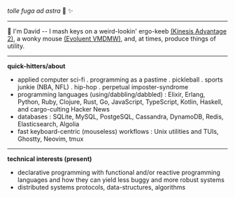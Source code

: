 _tolle fuga ad astra_ 🚀 ✨

---

👋  I'm David -- I mash keys on a weird-lookin' ergo-keeb [(Kinesis Advantage 2)](https://kinesis-ergo.com/shop/advantage2/), a wonky mouse [(Evoluent VMDMW)](https://evoluent.com/products/vmdmw/), and, at times, produce things of utility.

---

**quick-hitters/about**

- applied computer sci-fi . programming as a pastime . pickleball . sports junkie (NBA, NFL) . hip-hop . perpetual imposter-syndrome
- programming languages (using/dabbling/dabbled) : Elixir, Erlang, Python, Ruby, Clojure, Rust, Go, JavaScript, TypeScript, Kotlin, Haskell, and cargo-culting Hacker News
- databases : SQLite, MySQL, PostgeSQL, Cassandra, DynamoDB, Redis, Elasticsearch, Algolia
- fast keyboard-centric (mouseless) workflows : Unix utilities and TUIs, Ghostty, Neovim, tmux

---

**technical interests (present)**

- declarative programming with functional and/or reactive programming languages and how they can yield less buggy and more robust systems
- distributed systems protocols, data-structures, algorithms
